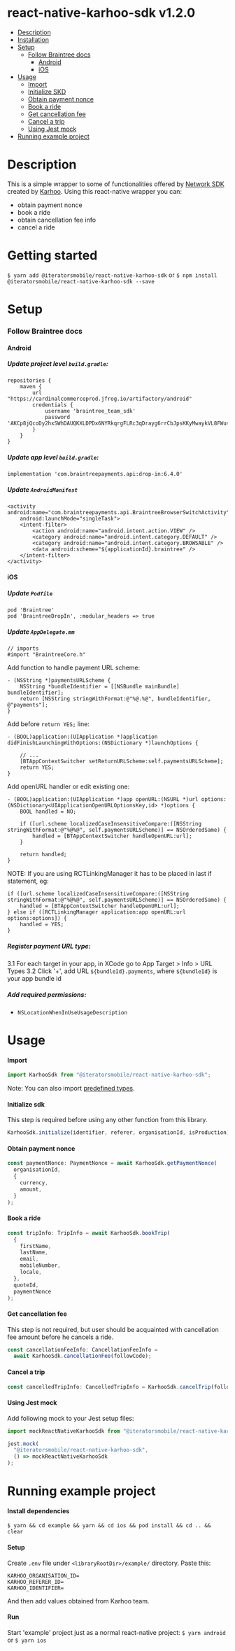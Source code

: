 # react-native-karhoo-sdk v1.2.0

- [Description](#description)
- [Installation](#started)
- [Setup](#setup)
  - [Follow Braintree docs](#follow-braintree-docs)
    - [Android](#android)
    - [iOS](#iOS)
- [Usage](#usage)
  - [Import](#import)
  - [Initialize SKD](#initialize-sdk)
  - [Obtain payment nonce](#obtain-payment-nonce)
  - [Book a ride](#book-a-ride)
  - [Get cancellation fee](#get-cancellation-fee)
  - [Cancel a trip](#cancel-a-trip)
  - [Using Jest mock](#using-jest-mock)
- [Running example project](#running-example-project)

# Description

This is a simple wrapper to some of functionalities offered by [Network SDK](https://developer.karhoo.com/docs/introduction-to-network-sdk) created by [Karhoo](https://www.karhoo.com/).
Using this react-native wrapper you can:

- obtain payment nonce
- book a ride
- obtain cancellation fee info
- cancel a ride

# Getting started

`$ yarn add @iteratorsmobile/react-native-karhoo-sdk` or
`$ npm install @iteratorsmobile/react-native-karhoo-sdk --save`

# Setup

### Follow Braintree docs

#### Android

##### Update project level `build.gradle`:

```
repositories {
    maven {
        url "https://cardinalcommerceprod.jfrog.io/artifactory/android"
        credentials {
            username 'braintree_team_sdk'
            password 'AKCp8jQcoDy2hxSWhDAUQKXLDPDx6NYRkqrgFLRc3qDrayg6rrCbJpsKKyMwaykVL8FWusJpp'
        }
    }
}
```

##### Update app level `build.gradle`:

```
implementation 'com.braintreepayments.api:drop-in:6.4.0'
```

##### Update `AndroidManifest`

```
<activity android:name="com.braintreepayments.api.BraintreeBrowserSwitchActivity"
    android:launchMode="singleTask">
    <intent-filter>
        <action android:name="android.intent.action.VIEW" />
        <category android:name="android.intent.category.DEFAULT" />
        <category android:name="android.intent.category.BROWSABLE" />
        <data android:scheme="${applicationId}.braintree" />
    </intent-filter>
</activity>
```

#### iOS

##### Update `Podfile`

```
pod 'Braintree'
pod 'BraintreeDropIn', :modular_headers => true
```

##### Update `AppDelegate.mm`

```
// imports
#import "BraintreeCore.h"
```

Add function to handle payment URL scheme:

```
- (NSString *)paymentsURLScheme {
    NSString *bundleIdentifier = [[NSBundle mainBundle] bundleIdentifier];
    return [NSString stringWithFormat:@"%@.%@", bundleIdentifier, @"payments"];
}
```

Add before `return YES;` line:

```
- (BOOL)application:(UIApplication *)application didFinishLaunchingWithOptions:(NSDictionary *)launchOptions {

    // ...
    [BTAppContextSwitcher setReturnURLScheme:self.paymentsURLScheme];
    return YES;
}
```

Add openURL handler or edit existing one:

```
- (BOOL)application:(UIApplication *)app openURL:(NSURL *)url options:(NSDictionary<UIApplicationOpenURLOptionsKey,id> *)options {
    BOOL handled = NO;

    if ([url.scheme localizedCaseInsensitiveCompare:([NSString stringWithFormat:@"%@%@", self.paymentsURLScheme)] == NSOrderedSame) {
        handled = [BTAppContextSwitcher handleOpenURL:url];
    }

    return handled;
}
```

NOTE:
If you are using RCTLinkingManager it has to be placed in last if statement, eg:

```
if ([url.scheme localizedCaseInsensitiveCompare:([NSString stringWithFormat:@"%@%@", self.paymentsURLScheme)] == NSOrderedSame) {
    handled = [BTAppContextSwitcher handleOpenURL:url];
} else if ([RCTLinkingManager application:app openURL:url options:options]) {
    handled = YES;
}
```

##### Register payment URL type:

3.1 For each target in your app, in XCode go to App Target > Info > URL Types
3.2 Click '+', add URL `${bundleId}.payments`, where `${bundleId}` is your app bundle id

##### Add required permissions:

- `NSLocationWhenInUseUsageDescription`

# Usage

#### Import

```javascript
import KarhooSdk from "@iteratorsmobile/react-native-karhoo-sdk";
```

Note:
You can also import [predefined types]("./index.d.ts").

#### Initialize sdk

This step is required before using any other function from this library.

```javascript
KarhooSdk.initialize(identifier, referer, organisationId, isProduction);
```

#### Obtain payment nonce

```javascript
const paymentNonce: PaymentNonce = await KarhooSdk.getPaymentNonce(
  organisationId,
  {
    currency,
    amount,
  }
);
```

#### Book a ride

```javascript
const tripInfo: TripInfo = await KarhooSdk.bookTrip(
  {
    firstName,
    lastName,
    email,
    mobileNumber,
    locale,
  },
  quoteId,
  paymentNonce
);
```

#### Get cancellation fee

This step is not required, but user should be acquainted with cancellation fee amount before he cancels a ride.

```javascript
const cancellationFeeInfo: CancellationFeeInfo =
  await KarhooSdk.cancellationFee(followCode);
```

#### Cancel a trip

```javascript
const cancelledTripInfo: CancelledTripInfo = KarhooSdk.cancelTrip(followCode);
```

#### Using Jest mock

Add following mock to your Jest setup files:

```javascript
import mockReactNativeKarhooSdk from "@iteratorsmobile/react-native-karhoo-sdk/jestMock";

jest.mock(
  "@iteratorsmobile/react-native-karhoo-sdk",
  () => mockReactNativeKarhooSdk
);
```

# Running example project

#### Install dependencies

`$ yarn && cd example && yarn && cd ios && pod install && cd .. && clear`

#### Setup

Create `.env` file under `<libraryRootDir>/example/` directory. Paste this:

```
KARHOO_ORGANISATION_ID=
KARHOO_REFERER_ID=
KARHOO_IDENTIFIER=
```

And then add values obtained from Karhoo team.

#### Run

Start 'example' project just as a normal react-native project:
`$ yarn android` or
`$ yarn ios`
